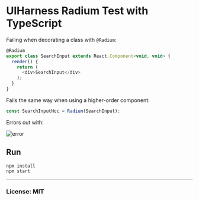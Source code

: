 # UIHarness Radium Test with TypeScript
Failing when decorating a class with `@Radium`:

```js
@Radium
export class SearchInput extends React.Component<void, void> {
  render() {
    return (
      <div>SearchInput</div>
    );
  }
}
```

Fails the same way when using a higher-order component:

```js
const SearchInputHoc = Radium(SearchInput);
```

Errors out with:

![error](https://cloud.githubusercontent.com/assets/185555/16830475/558089ee-49f3-11e6-89f0-12596e45ce72.png)




## Run
    npm install
    npm start



---
### License: MIT
